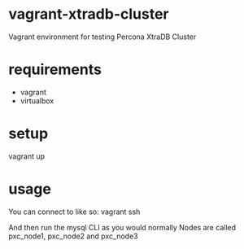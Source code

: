 vagrant-xtradb-cluster
======================

Vagrant environment for testing Percona XtraDB Cluster


requirements
===
- vagrant
- virtualbox

setup
===

  vagrant up 

usage
===

You can connect to <nodename> like so: 
  vagrant ssh <nodename>

And then run the mysql CLI as you would normally
Nodes are called pxc_node1, pxc_node2 and pxc_node3
 
